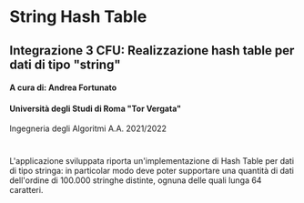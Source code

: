 # String Hash Table
## Integrazione 3 CFU: Realizzazione hash table per dati di tipo "string"

#### A cura di: Andrea Fortunato
#### Università degli Studi di Roma "Tor Vergata"
Ingegneria degli Algoritmi A.A. 2021/2022

#
L'applicazione sviluppata riporta un'implementazione di Hash Table per dati di tipo stringa: in particolar modo deve poter supportare una quantità di dati dell'ordine di 100.000 stringhe distinte, ognuna delle quali lunga 64 caratteri.
